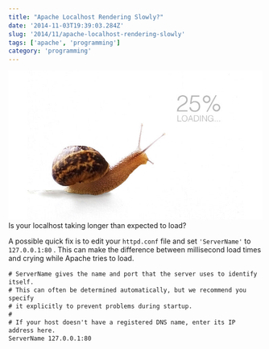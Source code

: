 ```yaml
---
title: "Apache Localhost Rendering Slowly?"
date: '2014-11-03T19:39:03.284Z'
slug: '2014/11/apache-localhost-rendering-slowly'
tags: ['apache', 'programming']
category: 'programming'
---
```

![Slowweb-2.jpg](images/Slowweb-2.jpg)
Is your localhost taking longer than expected to load?

A possible quick fix is to edit your `httpd.conf` file and set `'ServerName'` to `127.0.0.1:80` . This can make the difference between millisecond load times and crying while Apache tries to load.

```apacheconfig
# ServerName gives the name and port that the server uses to identify itself.
# This can often be determined automatically, but we recommend you specify
# it explicitly to prevent problems during startup.
#
# If your host doesn't have a registered DNS name, enter its IP address here.
ServerName 127.0.0.1:80
```